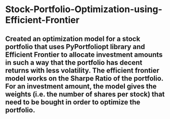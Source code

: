 # Stock-Portfolio-Optimization-using-Efficient-Frontier
## Created an optimization model for a stock portfolio that uses PyPortfoliopt library and Efficient Frontier to allocate investment amounts in such a way that the portfolio has decent returns with less volatility. The efficient frontier model works on the Sharpe Ratio of the portfolio. For an investment amount, the model gives the weights (i.e. the number of shares per stock) that need to be bought in order to optimize the portfolio.

